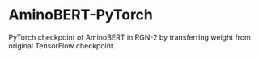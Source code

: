 # AminoBERT-PyTorch
PyTorch checkpoint of AminoBERT in RGN-2 by transferring weight from original TensorFlow checkpoint.
